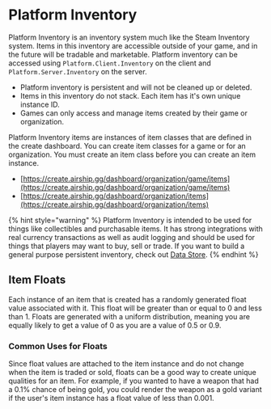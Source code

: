 # Platform Inventory

Platform Inventory is an inventory system much like the Steam Inventory system. Items in this inventory are accessible outside of your game, and in the future will be tradable and marketable. Platform inventory can be accessed using `Platform.Client.Inventory` on the client and `Platform.Server.Inventory` on the server.

* Platform inventory is persistent and will not be cleaned up or deleted.
* Items in this inventory do not stack. Each item has it's own unique instance ID.
* Games can only access and manage items created by their game or organization.

Platform Inventory items are instances of item classes that are defined in the create dashboard. You can create item classes for a game or for an organization. You must create an item class before you can create an item instance.

* [https://create.airship.gg/dashboard/organization/game/items](https://create.airship.gg/dashboard/organization/game/items)
* [https://create.airship.gg/dashboard/organization/items](https://create.airship.gg/dashboard/organization/items)

{% hint style="warning" %}
Platform Inventory is intended to be used for things like collectibles and purchasable items. It has strong integrations with real currency transactions as well as audit logging and should be used for things that players may want to buy, sell or trade. If you want to build a general purpose persistent inventory, check out [Data Store](data-store/).
{% endhint %}

## Item Floats

Each instance of an item that is created has a randomly generated float value associated with it. This float will be greater than or equal to 0 and less than 1. Floats are generated with a uniform distribution, meaning you are equally likely to get a value of 0 as you are a value of 0.5 or 0.9.

### Common Uses for Floats

Since float values are attached to the item instance and do not change when the item is traded or sold, floats can be a good way to create unique qualities for an item. For example, if you wanted to have a weapon that had a 0.1% chance of being gold, you could render the weapon as a gold variant if the user's item instance has a float value of less than 0.001.
